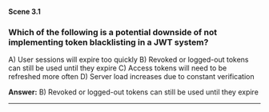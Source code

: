 **Scene 3.1**

### **Which of the following is a potential downside of not implementing token blacklisting in a JWT system?**

A) User sessions will expire too quickly
B) Revoked or logged-out tokens can still be used until they expire
C) Access tokens will need to be refreshed more often
D) Server load increases due to constant verification

**Answer:** B) Revoked or logged-out tokens can still be used until they expire

---
